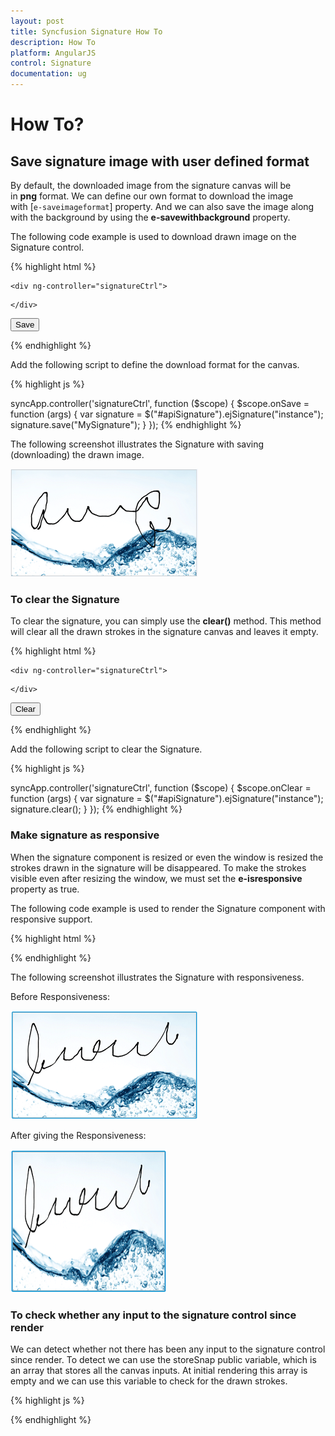 ```yaml
---
layout: post
title: Syncfusion Signature How To
description: How To
platform: AngularJS
control: Signature
documentation: ug
---
```


# How To?

## Save signature image with user defined format

By default, the downloaded image from the signature canvas will be in **png** format. We can define our own format to download the image with [`e-saveimageformat`] property. And we can also save the image along with the background by using the **e-savewithbackground** property.

The following code example is used to download drawn image on the Signature control.

{% highlight html %}

    <div ng-controller="signatureCtrl">

<div id="apiSignature" ej-signature e-height="400px" e-isresponsive="true" e-backgroundimage="http://js.syncfusion.com/demos/web/content/images/signature/water.png" e-savewithbackground="true"></div>

    </div>

<input id="signsave" class="e-btn" type="button" value="Save" ej-button e-width="50px" e-size="normal" e-showroundedcorner="true" e-click="onSave" />

{% endhighlight %}



Add the following script to define the download format for the canvas.

{% highlight js %}

syncApp.controller('signatureCtrl', function ($scope) {
            $scope.onSave = function (args) {
                 var signature = $("#apiSignature").ejSignature("instance");
                 signature.save("MySignature");
            }
        });
{% endhighlight %}


The following screenshot illustrates the Signature with saving (downloading) the drawn image.

![Save signature image with user defined format](How_To_images\savesignatureimagewithuserdefinedformat_img1.png)

### To clear the Signature

To clear the signature, you can simply use the **clear()** method. This method will clear all the drawn strokes in the signature canvas and leaves it empty.

{% highlight html %}

    <div ng-controller="signatureCtrl">

<div id="apiSignature" ej-signature e-height="400px" e-isresponsive="true"></div>

    </div>

<input id="signclear" class="e-btn" type="button" value="Clear" ej-button e-width="50px" e-size="normal" e-showroundedcorner="true" e-click="onClear" />

{% endhighlight %}

Add the following script to clear the Signature.

{% highlight js %}

syncApp.controller('signatureCtrl', function ($scope) {
            $scope.onClear = function (args) {
                 var signature = $("#apiSignature").ejSignature("instance");
                 signature.clear();
            }
        });
{% endhighlight %}



### Make signature as responsive

When the signature component is resized or even the window is resized the strokes drawn in the signature will be disappeared. To make the strokes visible even after resizing the window, we must set the **e-isresponsive** property as true.

The following code example is used to render the Signature component with responsive support.

{% highlight html %}


<div ng-controller="signatureCtrl">
        <div id="signature" ej-signature e-height="height" e-width="width" e-isresponsive="true" ></div>     
    </div>


{% endhighlight %}


The following screenshot illustrates the Signature with responsiveness.

Before Responsiveness:

![Before signature as responsive](How_To_images\makesignatureasresponsive_img1.png)

After giving the Responsiveness:

![After signature as responsive](How_To_images\makesignatureasresponsive_img2.png)



### To check whether any input to the signature control since render

We can detect whether not there has been any input to the signature control since render. To detect we can use the storeSnap public variable, which is an array that stores all the canvas inputs. At initial rendering this array is empty and we can use this variable to check for the drawn strokes.


{% highlight js %}

   <script type="text/javascript">
      var sign = $("#signature").ejSignature("instance");

            if (ej.isNullOrUndefined(sign.storeSnap)) {
               
                //Something

            }
    </script>   

{% endhighlight %}